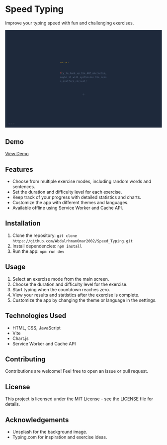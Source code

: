 # Speed Typing

Improve your typing speed with fun and challenging exercises.

![Speed Typing Screenshot](/image/web.jpeg)

## Demo

[View Demo](https://speed-typing-39.netlify.app/)

## Features

- Choose from multiple exercise modes, including random words and sentences.
- Set the duration and difficulty level for each exercise.
- Keep track of your progress with detailed statistics and charts.
- Customize the app with different themes and languages.
- Available offline using Service Worker and Cache API.

## Installation

1. Clone the repository: `git clone https://github.com/AbdalrhmanOmar2002/Speed_Typing.git`
2. Install dependencies: `npm install`
3. Run the app: `npm run dev`

## Usage

1. Select an exercise mode from the main screen.
2. Choose the duration and difficulty level for the exercise.
3. Start typing when the countdown reaches zero.
4. View your results and statistics after the exercise is complete.
5. Customize the app by changing the theme or language in the settings.

## Technologies Used

- HTML, CSS, JavaScript
- Vite
- Chart.js
- Service Worker and Cache API

## Contributing

Contributions are welcome! Feel free to open an issue or pull request.

## License

This project is licensed under the MIT License - see the LICENSE file for details.

## Acknowledgements

- Unsplash for the background image.
- Typing.com for inspiration and exercise ideas.
